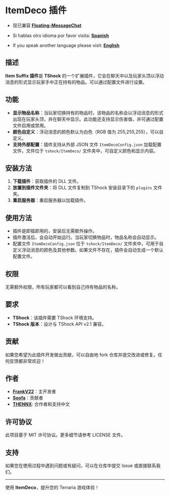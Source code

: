 # ItemDeco 插件

- 现已兼容 **[Floating-MessageChat](https://github.com/itsFrankV22/FloatingText-Chat)**

- Si hablas otro idioma por favor visita: **[Spanish](https://github.com/itsFrankV22/ItemSuffixBelowName/blob/master/READMESpanish.md)**
- If you speak another language please visit: **[English](https://github.com/itsFrankV22/ItemSuffixBelowName/blob/master/README.md)**

## 描述

**Item Suffix 插件**是 **TShock** 的一个扩展插件，它会在聊天中以及玩家头顶以浮动消息的形式显示玩家手中正在持有的物品。可以通过配置文件进行设置。

## 功能

- **显示物品名称**：当玩家切换持有的物品时，该物品的名称会以浮动消息的形式出现在玩家头顶，并在聊天中显示。此功能还支持显示伤害值，并可通过配置文件启用或禁用。
- **颜色自定义**：浮动消息的颜色默认为白色（RGB 值为 255,255,255），可以自定义。
- **支持外部配置**：插件支持从外部 JSON 文件 `ItemDecoConfig.json` 加载配置文件，文件位于 `tshock/ItemDeco/` 文件夹中，可自定义颜色和显示内容。

## 安装方法

1. **下载插件**：获取插件的 DLL 文件。
2. **放置到插件文件夹**：将 DLL 文件复制到 TShock 安装目录下的 `plugins` 文件夹。
3. **重启服务器**：重启服务器以加载插件。

## 使用方法

- 插件是即插即用的，安装后无需额外操作。
- 插件激活后，会自动开始运行。当玩家切换物品时，物品名称会自动显示。
- 配置文件 `ItemDecoConfig.json` 位于 `tshock/ItemDeco/` 文件夹中，可用于自定义浮动消息的颜色及其他参数。如果文件不存在，插件会自动生成一个默认配置文件。

## 权限

无需额外权限，所有玩家都可以看到自己持有物品的名称。

## 要求

- **TShock**：该插件需要 TShock 环境支持。
- **TShock 版本**：设计与 TShock API v2.1 兼容。

## 贡献

如果您希望为此插件开发做出贡献，可以自由地 fork 仓库并提交改进或修复。任何反馈都非常欢迎！

## 作者

- **[FrankV22](https://github.com/itsFrankV22)**：主开发者  
- **[Soofa](https://github.com/Soof4)**：贡献者
- **[THENNX](https://github.com/THEXN)**: 合作者和支持中文

## 许可协议

此项目基于 MIT 许可协议。更多细节请参考 LICENSE 文件。

## 支持

如果您在使用过程中遇到问题或有疑问，可以在仓库中提交 Issue 或直接联系我们。

---

使用 **ItemDeco**，提升您的 Terraria 游戏体验！
